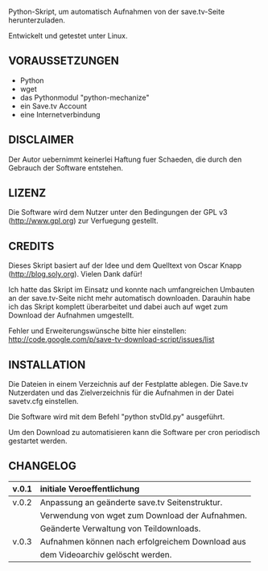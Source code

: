 Python-Skript, um automatisch Aufnahmen von der save.tv-Seite herunterzuladen.

Entwickelt und getestet unter Linux.

## VORAUSSETZUNGEN ##

  * Python
  * wget
  * das Pythonmodul "python-mechanize"
  * ein Save.tv Account
  * eine Internetverbindung

## DISCLAIMER ##

Der Autor uebernimmt keinerlei Haftung fuer Schaeden, die durch
den Gebrauch der Software entstehen.

## LIZENZ ##

Die Software wird dem Nutzer unter den Bedingungen der GPL v3
(http://www.gpl.org) zur Verfuegung gestellt.

## CREDITS ##

Dieses Skript basiert auf der Idee und dem Quelltext von Oscar Knapp
(http://blog.soly.org). Vielen Dank dafür!

Ich hatte das Skript im Einsatz und konnte nach umfangreichen Umbauten
an der save.tv-Seite nicht mehr automatisch downloaden. Darauhin habe
ich das Skript komplett überarbeitet und dabei auch auf wget zum Download
der Aufnahmen umgestellt.

Fehler und Erweiterungswünsche bitte hier einstellen:
http://code.google.com/p/save-tv-download-script/issues/list

## INSTALLATION ##

Die Dateien in einem Verzeichnis auf der Festplatte ablegen.
Die Save.tv Nutzerdaten und das Zielverzeichnis für die Aufnahmen in
der Datei savetv.cfg einstellen.

Die Software wird mit dem Befehl "python stvDld.py" ausgeführt.

Um den Download zu automatisieren kann die Software per cron periodisch
gestartet werden.

## CHANGELOG ##

| v.0.1 | initiale Veroeffentlichung |
|:------|:---------------------------|
| v.0.2 |Anpassung an geänderte save.tv Seitenstruktur. |
|       | Verwendung von wget zum Download der Aufnahmen. |
|       | Geänderte Verwaltung von Teildownloads. |
| v.0.3 | Aufnahmen können nach erfolgreichem Download aus |
|       | dem Videoarchiv gelöscht werden. |